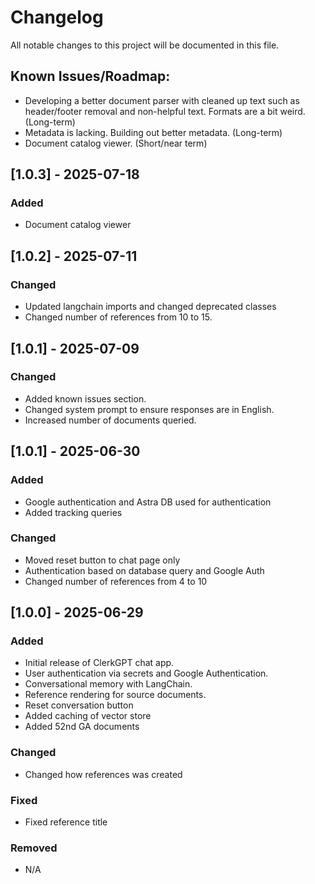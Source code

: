 # Changelog

All notable changes to this project will be documented in this file.

## Known Issues/Roadmap:
- Developing a better document parser with cleaned up text such as header/footer removal and non-helpful text. Formats are a bit weird. (Long-term)
- Metadata is lacking. Building out better metadata. (Long-term)
- Document catalog viewer. (Short/near term)

## [1.0.3] - 2025-07-18
### Added
- Document catalog viewer

## [1.0.2] - 2025-07-11
### Changed
- Updated langchain imports and changed deprecated classes
- Changed number of references from 10 to 15.

## [1.0.1] - 2025-07-09
### Changed
- Added known issues section.
- Changed system prompt to ensure responses are in English.
- Increased number of documents queried.

## [1.0.1] - 2025-06-30
### Added
- Google authentication and Astra DB used for authentication
- Added tracking queries

### Changed
- Moved reset button to chat page only
- Authentication based on database query and Google Auth
- Changed number of references from 4 to 10


## [1.0.0] - 2025-06-29
### Added
- Initial release of ClerkGPT chat app.
- User authentication via secrets and Google Authentication.
- Conversational memory with LangChain.
- Reference rendering for source documents.
- Reset conversation button
- Added caching of vector store
- Added 52nd GA documents

### Changed
- Changed how references was created

### Fixed
- Fixed reference title

### Removed
- N/A